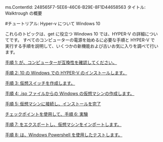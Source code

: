 ms.ContentId: 248565F7-5EE6-46C6-B29E-8F1D44658563
タイトル: Walktrough の概要

#チュートリアル: Hyper-v について Windows 10

これらのトピックは、get に役立つ Windows 10 では、HYPER-V の詳細についてです。
すべてのコンピューターの電源を始めるに必要な手順と HYPER-V で実行する手順を説明して、いくつかの新機能および古いお気に入りを調べて行います。

[手順 1: が、コンピューターが互換性を確認してください。](walkthrough_compatibility.md)

[手順 2: 10 の Windows での HYPER-V のインストールします。](walkthrough_install.md)

[手順 3: 仮想スイッチを作成します。](walkthrough_virtual_switch.md)


[手順 4: .iso ファイルからの Windows の仮想マシンの作成します。](walkthrough_create_vm.md)

[手順 5: 仮想マシンに接続し、インストールを完了](walkthrough_vmconnect.md)

[チェックポイントを使用して、手順 6: 実験](walkthrough_checkpoints.md)

[手順 7: をエクスポートし、仮想マシンをインポートします。](walkthrough_export_import.md)

[手順 8: は、Windows Powershell を使用したテストします。](walkthrough_powershell.md)





